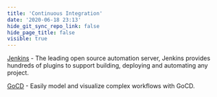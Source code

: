 ```yaml
---
title: 'Continuous Integration'
date: '2020-06-18 23:13'
hide_git_sync_repo_link: false
hide_page_title: false
visible: true
---
```


[Jenkins](https://www.jenkins.io/) - The leading open source automation server, Jenkins provides hundreds of plugins to support building, deploying and automating any project.

[GoCD](https://www.gocd.org/) - Easily model and visualize complex workflows with GoCD.